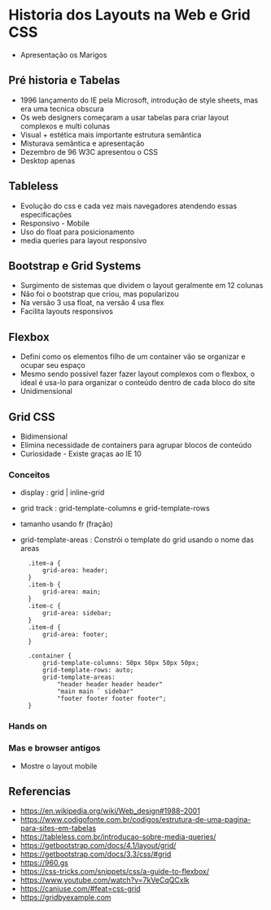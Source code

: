 # Historia dos Layouts na Web e Grid CSS

- Apresentação os Marigos

## Pré historia e Tabelas

- 1996 lançamento do IE pela Microsoft, introdução de style sheets, mas era uma tecnica obscura
- Os web designers começaram a usar tabelas para criar layout complexos e multi colunas
- Visual + estética mais importante estrutura semântica
- Misturava semântica e apresentação
- Dezembro de 96 W3C apresentou o CSS
- Desktop apenas

## Tableless

- Evolução do css e cada vez mais navegadores atendendo essas especificações
- Responsivo - Mobile
- Uso do float para posicionamento
- media queries para layout responsivo
  
## Bootstrap e Grid Systems

- Surgimento de sistemas que dividem o layout geralmente em 12 colunas
- Não foi o bootstrap que criou, mas popularizou
- Na versão 3 usa float, na versão 4 usa flex
- Facilita layouts responsivos

## Flexbox

- Defini como os elementos filho de um container vão se organizar e ocupar seu espaço
- Mesmo sendo possível fazer fazer layout complexos com o flexbox, o ideal é usa-lo para organizar o conteúdo dentro de cada bloco do site
- Unidimensional

## Grid CSS

- Bidimensional
- Elimina necessidade de containers para agrupar blocos de conteúdo
- Curiosidade - Existe graças ao IE 10
  
### Conceitos

- display : grid | inline-grid
- grid track : grid-template-columns e grid-template-rows
- tamanho usando fr (fração)  
- grid-template-areas : Constrói o template do grid usando o nome das areas
  
        .item-a {
            grid-area: header;
        }
        .item-b {
            grid-area: main;
        }
        .item-c {
            grid-area: sidebar;
        }
        .item-d {
            grid-area: footer;
        }

        .container {
            grid-template-columns: 50px 50px 50px 50px;
            grid-template-rows: auto;
            grid-template-areas: 
                "header header header header"
                "main main ` sidebar"
                "footer footer footer footer";
        }

### Hands on

### Mas e browser antigos

- Mostre o layout mobile

## Referencias

- https://en.wikipedia.org/wiki/Web_design#1988–2001
- https://www.codigofonte.com.br/codigos/estrutura-de-uma-pagina-para-sites-em-tabelas
- https://tableless.com.br/introducao-sobre-media-queries/
- https://getbootstrap.com/docs/4.1/layout/grid/
- https://getbootstrap.com/docs/3.3/css/#grid
- https://960.gs
- https://css-tricks.com/snippets/css/a-guide-to-flexbox/
- https://www.youtube.com/watch?v=7kVeCqQCxlk
- https://caniuse.com/#feat=css-grid
- https://gridbyexample.com
